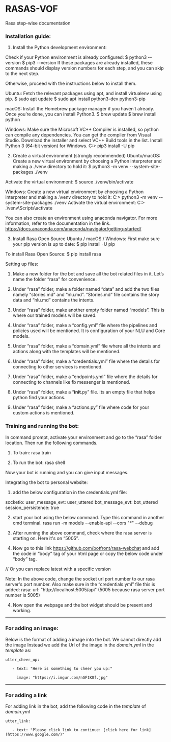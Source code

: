 # RASAS-VOF
Rasa step-wise documentation

### Installation guide:
1. Install the Python development environment:

Check if your Python environment is already configured:
$ python3 --version
$ pip3 --version
If these packages are already installed, these commands should display version numbers for each step, and you can skip to the next step.
 
Otherwise, proceed with the instructions below to install them.
 
Ubuntu:
Fetch the relevant packages using apt, and install virtualenv using pip.
$ sudo apt update
$ sudo apt install python3-dev python3-pip
 
macOS:
Install the Homebrew package manager if you haven’t already.
Once you’re done, you can install Python3.
$ brew update
$ brew install python
 
Windows:
Make sure the Microsoft VC++ Compiler is installed, so python can compile any dependencies. You can get the compiler from Visual Studio. Download the installer and select VC++ Build tools in the list.
Install Python 3 (64-bit version) for Windows.
C:\> pip3 install -U pip
 
2. Create a virtual environment (strongly recommended)
Ubuntu/macOS:
Create a new virtual environment by choosing a Python interpreter and making a ./venv directory to hold it:
$ python3 -m venv --system-site-packages ./venv
 
Activate the virtual environment:
$ source ./venv/bin/activate
 
 
 
 
Windows:
Create a new virtual environment by choosing a Python interpreter and making a .\venv directory to hold it:
C:\> python3 -m venv --system-site-packages ./venv
Activate the virtual environment:
C:\> .\venv\Scripts\activate
 
You can also create an environment using anaconda navigator. For more information, refer to the documentation in the link.
https://docs.anaconda.com/anaconda/navigator/getting-started/ 
 
3. Install Rasa Open Source
Ubuntu / macOS / Windows:
First make sure your pip version is up to date:
$ pip install -U pip
 
To install Rasa Open Source:
$ pip install rasa
 
Setting up files:
1) Make a new folder for the bot and save all the bot related files in it. Let’s name the folder “rasa” for convenience.
 
2) Under “rasa” folder, make a folder named “data” and add the two files namely “stories.md” and “nlu.md”.
“Stories.md” file contains the story data and “nlu.md” contains the intents. 
 
3) Under “rasa” folder, make another empty folder named “models”. This is where our trained models will be saved.
 
4) Under “rasa” folder, make a “config.yml” file where the pipelines and policies used will be mentioned. It is configuration of your NLU and Core models.
 
5) Under “rasa” folder, make a “domain.yml” file where all the intents and actions along with the templates will be mentioned.
 
6) Under “rasa” folder, make a “credentials.yml” file where the details for connecting to other services is mentioned.
 
7) Under “rasa” folder, make a “endpoints.yml” file where the details for connecting to channels like fb messenger is mentioned.
 
8) Under “rasa” folder, make a “__init__.py” file. Its an empty file that helps python find your actions.
 
9) Under “rasa” folder, make a “actions.py” file where code for your custom actions is mentioned.
 
### Training and running the bot:
 
In command prompt, activate your environment and go to the “rasa” folder location. Then run the following commands.
 
1) To train:
     rasa train
 
2) To run the bot:
     rasa shell
 
Now your bot is running and you can give input messages.
 
Integrating the bot to personal website:
 
1) add the below configuration in the credentials.yml file:
 
socketio:
  user_message_evt: user_uttered
  bot_message_evt: bot_uttered
  session_persistence: true
 
2) start your bot using the below command. Type this command in another cmd terminal.
rasa run -m models --enable-api --cors "*" --debug
 
 
 
 
 
 
 
 
 
3) After running the above command, check where the rasa server is starting on. Here it's on “5005”.
 

 
4) Now go to this link https://github.com/botfront/rasa-webchat and add the code in “body” tag of your html page or copy the below code under “body” tag.
<div id="webchat"/>
<script src="https://storage.googleapis.com/mrbot-cdn/webchat-latest.js"></script>
// Or you can replace latest with a specific version
<script>
  WebChat.default.init({
    selector: "#webchat",
    customData: {"language": "en"}, // arbitrary custom data. Stay minimal as this will be added to the socket
    socketUrl: "http://localhost:5005", //take note, the 5005 is because our rasa server is working on 5005 
    socketPath: "/socket.io/",
    title: "Title",
    subtitle: "Subtitle",
  })
</script>
 
Note: In the above code, change the socket url port number to our rasa server's port number. Also make sure in the “credentials.yml” file this is added:
rasa:
  url: "http://localhost:5005/api" 
(5005 because rasa server port number is 5005)
 
4) Now open the webpage and the bot widget should be present and working.
 

__________________

 ### For adding an image:
 
 Below is the format of adding a image into the bot. We cannot directly add the image
 Instead we add the Url of the image in the *domain.yml* in the *template* as:
 
 
    utter_cheer_up:

       - text: "Here is something to cheer you up:"

         image: "https://i.imgur.com/nGF1K8f.jpg"

  __________

 ### For adding a link
 
 For adding link in the bot, add the following code in the *template* of *domain.yml*
 
 
    utter_link:

       - text: "Please click link to continue: [click here for link](https://www.google.com/)"
 
 
 
 
 



